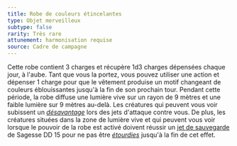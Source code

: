 ```yaml
---
title: Robe de couleurs étincelantes
type: Objet merveilleux
subtype: false
rarity: Très rare
attunement: harmonisation requise
source: Cadre de campagne
---
```

Cette robe contient 3 charges et récupère 1d3 charges dépensées chaque jour, à l'aube. Tant que vous la portez, vous pouvez utiliser une action et dépenser 1 charge pour que le vêtement produise un motif changeant de couleurs éblouissantes jusqu'à la fin de son prochain tour. Pendant cette période, la robe diffuse une lumière vive sur un rayon de 9 mètres et une faible lumière sur 9 mètres au-delà. Les créatures qui peuvent vous voir subissent un [_désavantage_](/utiliser-les-caracteristiques/#avantage-et-desavantage) lors des jets d'attaque contre vous. De plus, les créatures situées dans la zone de lumière vive et qui peuvent vous voir lorsque le pouvoir de la robe est activé doivent réussir un [jet de sauvegarde](/utiliser-les-caracteristiques/#jets-de-sauvegarde) de Sagesse DD 15 pour ne pas être [_étourdies_](/gerer-la-sante-du-personnage/#etourdi) jusqu'à la fin de cet effet.
